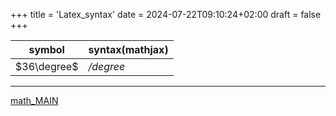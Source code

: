 +++
title = 'Latex_syntax'
date = 2024-07-22T09:10:24+02:00
draft = false
+++





| symbol      | syntax(mathjax) |
| ----------- | --------------- |
| $36\degree$ | */degree*       |

---
[math_MAIN](/math_MAIN.md)